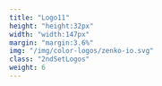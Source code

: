 ```yaml
---
title: "Logo11"
height: "height:32px"
width: "width:147px"
margin: "margin:3.6%"
img: "/img/color-logos/zenko-io.svg"
class: "2ndSetLogos"
weight: 6
---
```


